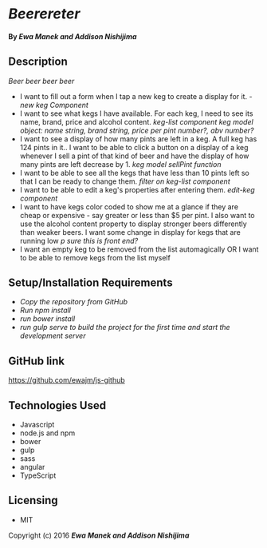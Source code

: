 # _Beerereter_

#### By _Ewa Manek and Addison Nishijima_

## Description

_Beer beer beer beer_

* I want to fill out a form when I tap a new keg to create a display for it. - _new keg Component_
* I want to see what kegs I have available. For each keg, I need to see its name, brand, price and alcohol content. _keg-list component_ _keg model object: name string, brand string, price per pint number?, abv number?_
* I want to see a display of how many pints are left in a keg. A full keg has 124 pints in it.. I want to be able to click a button on a display of a keg whenever I sell a pint of that kind of beer and have the display of how many pints are left decrease by 1. _keg model sellPint function_
* I want to be able to see all the kegs that have less than 10 pints left so that I can be ready to change them. _filter on keg-list component_
* I want to be able to edit a keg's properties after entering them. _edit-keg component_
* I want to have kegs color coded to show me at a glance if they are cheap or expensive - say greater or less than $5 per pint. I also want to use the alcohol content property to display stronger beers differently than weaker beers. I want some change in display for kegs that are running low _p sure this is front end?_
* I want an empty keg to be removed from the list automagically OR I want to be able to remove kegs from the list myself

## Setup/Installation Requirements

* _Copy the repository from GitHub_
* _Run npm install_
* _run bower install_
* _run gulp serve to build the project for the first time and start the development server_

## GitHub link

https://github.com/ewajm/js-github

## Technologies Used

* Javascript
* node.js and npm
* bower
* gulp
* sass
* angular
* TypeScript

## Licensing

* MIT

Copyright (c) 2016 **_Ewa Manek and Addison Nishijima_**
